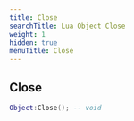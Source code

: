 ```yaml
---
title: Close
searchTitle: Lua Object Close
weight: 1
hidden: true
menuTitle: Close
---
```

## Close
```lua
Object:Close(); -- void
```
